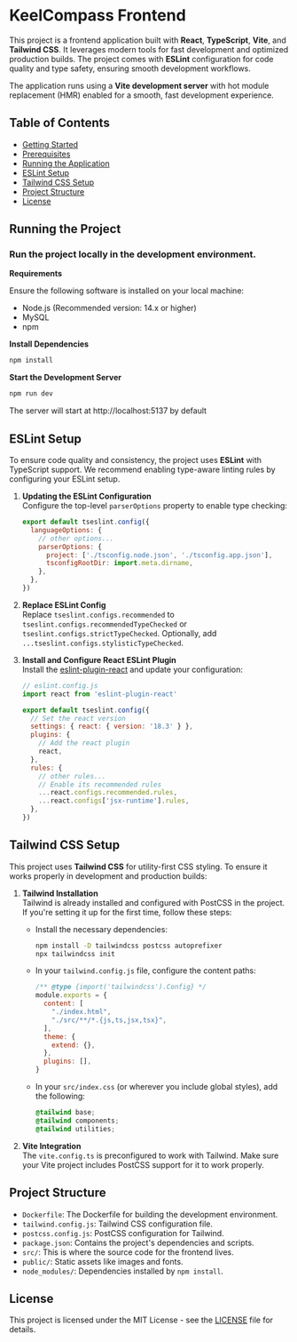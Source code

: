 # KeelCompass Frontend

This project is a frontend application built with **React**, **TypeScript**, **Vite**, and **Tailwind CSS**. It leverages modern tools for fast development and optimized production builds. The project comes with **ESLint** configuration for code quality and type safety, ensuring smooth development workflows.

The application runs using a **Vite development server** with hot module replacement (HMR) enabled for a smooth, fast development experience.

## Table of Contents

- [Getting Started](#getting-started)
- [Prerequisites](#prerequisites)
- [Running the Application](#running-the-application)
- [ESLint Setup](#eslint-setup)
- [Tailwind CSS Setup](#tailwind-css-setup)
- [Project Structure](#project-structure)
- [License](#license)

## Running the Project

### Run the project locally in the development environment.

**Requirements**

Ensure the following software is installed on your local machine:

- Node.js (Recommended version: 14.x or higher)
- MySQL
- npm

**Install Dependencies**

```bash
npm install
```

**Start the Development Server**

```bash
npm run dev
```

The server will start at http://localhost:5137 by default

## ESLint Setup

To ensure code quality and consistency, the project uses **ESLint** with TypeScript support. We recommend enabling type-aware linting rules by configuring your ESLint setup.

1. **Updating the ESLint Configuration**  
   Configure the top-level `parserOptions` property to enable type checking:

   ```js
   export default tseslint.config({
     languageOptions: {
       // other options...
       parserOptions: {
         project: ['./tsconfig.node.json', './tsconfig.app.json'],
         tsconfigRootDir: import.meta.dirname,
       },
     },
   })
   ```

2. **Replace ESLint Config**  
   Replace `tseslint.configs.recommended` to `tseslint.configs.recommendedTypeChecked` or `tseslint.configs.strictTypeChecked`. Optionally, add `...tseslint.configs.stylisticTypeChecked`.

3. **Install and Configure React ESLint Plugin**  
   Install the [eslint-plugin-react](https://github.com/jsx-eslint/eslint-plugin-react) and update your configuration:

   ```js
   // eslint.config.js
   import react from 'eslint-plugin-react'

   export default tseslint.config({
     // Set the react version
     settings: { react: { version: '18.3' } },
     plugins: {
       // Add the react plugin
       react,
     },
     rules: {
       // other rules...
       // Enable its recommended rules
       ...react.configs.recommended.rules,
       ...react.configs['jsx-runtime'].rules,
     },
   })
   ```

## Tailwind CSS Setup

This project uses **Tailwind CSS** for utility-first CSS styling. To ensure it works properly in development and production builds:

1. **Tailwind Installation**  
   Tailwind is already installed and configured with PostCSS in the project. If you're setting it up for the first time, follow these steps:

   - Install the necessary dependencies:

     ```bash
     npm install -D tailwindcss postcss autoprefixer
     npx tailwindcss init
     ```

   - In your `tailwind.config.js` file, configure the content paths:

     ```js
     /** @type {import('tailwindcss').Config} */
     module.exports = {
       content: [
         "./index.html",
         "./src/**/*.{js,ts,jsx,tsx}",
       ],
       theme: {
         extend: {},
       },
       plugins: [],
     }
     ```

   - In your `src/index.css` (or wherever you include global styles), add the following:

     ```css
     @tailwind base;
     @tailwind components;
     @tailwind utilities;
     ```

2. **Vite Integration**  
   The `vite.config.ts` is preconfigured to work with Tailwind. Make sure your Vite project includes PostCSS support for it to work properly.

## Project Structure

- `Dockerfile`: The Dockerfile for building the development environment.
- `tailwind.config.js`: Tailwind CSS configuration file.
- `postcss.config.js`: PostCSS configuration for Tailwind.
- `package.json`: Contains the project's dependencies and scripts.
- `src/`: This is where the source code for the frontend lives.
- `public/`: Static assets like images and fonts.
- `node_modules/`: Dependencies installed by `npm install`.

## License

This project is licensed under the MIT License - see the [LICENSE](LICENSE) file for details.